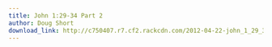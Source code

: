 ```yaml
---
title: John 1:29-34 Part 2
author: Doug Short
download_link: http://c750407.r7.cf2.rackcdn.com/2012-04-22-john_1_29_34_part_2.mp3
---
```

